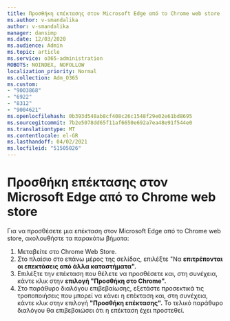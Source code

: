 ```yaml
---
title: Προσθήκη επέκτασης στον Microsoft Edge από το Chrome web store
ms.author: v-smandalika
author: v-smandalika
manager: dansimp
ms.date: 12/03/2020
ms.audience: Admin
ms.topic: article
ms.service: o365-administration
ROBOTS: NOINDEX, NOFOLLOW
localization_priority: Normal
ms.collection: Adm_O365
ms.custom:
- "9003868"
- "6922"
- "8312"
- "9004621"
ms.openlocfilehash: 0b393d548ab8cf408c26c1548f29e02e61bd8695
ms.sourcegitcommit: 7b2e5078dd65f11af6650e692a7ea48e91f544e0
ms.translationtype: MT
ms.contentlocale: el-GR
ms.lasthandoff: 04/02/2021
ms.locfileid: "51505026"
---
```

# <a name="add-an-extension-to-microsoft-edge-from-the-chrome-web-store"></a>Προσθήκη επέκτασης στον Microsoft Edge από το Chrome web store

Για να προσθέσετε μια επέκταση στον Microsoft Edge από το Chrome web store, ακολουθήστε τα παρακάτω βήματα:

1. Μεταβείτε στο Chrome Web Store.
2. Στο πλαίσιο στο επάνω μέρος της σελίδας, επιλέξτε "Να **επιτρέπονται οι επεκτάσεις από άλλα καταστήματα".**
3. Επιλέξτε την επέκταση που θέλετε να προσθέσετε και, στη συνέχεια, κάντε κλικ στην **επιλογή "Προσθήκη στο Chrome".**
4. Στο παράθυρο διαλόγου επιβεβαίωσης, εξετάστε προσεκτικά τις τροποποιήσεις που μπορεί να κάνει η επέκταση και, στη συνέχεια, κάντε κλικ στην επιλογή **"Προσθήκη επέκτασης".**
Το τελικό παράθυρο διαλόγου θα επιβεβαιώσει ότι η επέκταση έχει προστεθεί.